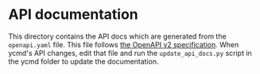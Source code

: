 API documentation
=================

This directory contains the API docs which are generated from the `openapi.yaml`
file. This file follows [the OpenAPI v2 specification][openapi]. When ycmd's API
changes, edit that file and run the `update_api_docs.py` script in the ycmd
folder to update the documentation.

[openapi]: https://github.com/OAI/OpenAPI-Specification/blob/master/versions/2.0.md
